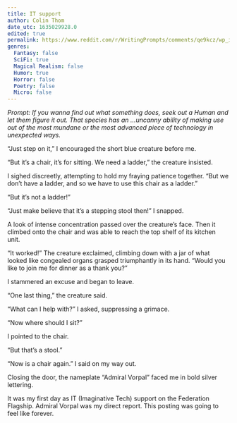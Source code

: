 ```yaml
---
title: IT support
author: Colin Thom
date_utc: 1635029928.0
edited: true
permalink: https://www.reddit.com/r/WritingPrompts/comments/qe9kcz/wp_if_you_wanna_find_out_what_something_does_seek/
genres:
  Fantasy: false
  SciFi: true
  Magical Realism: false
  Humor: true
  Horror: false
  Poetry: false
  Micro: false
---
```


_Prompt: If you wanna find out what something does, seek out a Human and let them figure it out. That species has an ...uncanny ability of making use out of the most mundane or the most advanced piece of technology in unexpected ways._

“Just step on it,” I encouraged the short blue creature before me.

“But it’s a chair, it’s for sitting. We need a ladder,” the creature insisted.

I sighed discreetly, attempting to hold my fraying patience together. “But we don’t have a ladder, and so we have to use this chair as a ladder.”

“But it’s not a ladder!”

“Just make believe that it’s a stepping stool then!” I snapped.

A look of intense concentration passed over the creature’s face. Then it climbed onto the chair and was able to reach the top shelf of its kitchen unit.

“It worked!” The creature exclaimed, climbing down with a jar of what looked like congealed organs grasped triumphantly in its hand. “Would you like to join me for dinner as a thank you?”

I stammered an excuse and began to leave.

“One last thing,” the creature said.

“What can I help with?” I asked, suppressing a grimace.

“Now where should I sit?”

I pointed to the chair.

“But that’s a stool.”

“Now is a chair again.” I said on my way out.

Closing the door, the nameplate “Admiral Vorpal” faced me in bold silver lettering.

It was my first day as IT (Imaginative Tech) support on the Federation Flagship. Admiral Vorpal was my direct report. This posting was going to feel like forever.
